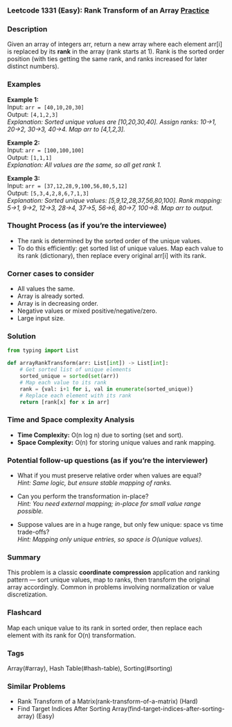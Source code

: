 ### Leetcode 1331 (Easy): Rank Transform of an Array [Practice](https://leetcode.com/problems/rank-transform-of-an-array)

### Description  
Given an array of integers arr, return a new array where each element arr[i] is replaced by its **rank** in the array (rank starts at 1). Rank is the sorted order position (with ties getting the same rank, and ranks increased for later distinct numbers).

### Examples  
**Example 1:**  
Input: `arr = [40,10,20,30]`  
Output: `[4,1,2,3]`  
*Explanation: Sorted unique values are [10,20,30,40]. Assign ranks: 10→1, 20→2, 30→3, 40→4. Map arr to [4,1,2,3].*

**Example 2:**  
Input: `arr = [100,100,100]`  
Output: `[1,1,1]`  
*Explanation: All values are the same, so all get rank 1.*

**Example 3:**  
Input: `arr = [37,12,28,9,100,56,80,5,12]`  
Output: `[5,3,4,2,8,6,7,1,3]`  
*Explanation: Sorted unique values: [5,9,12,28,37,56,80,100]. Rank mapping: 5→1, 9→2, 12→3, 28→4, 37→5, 56→6, 80→7, 100→8. Map arr to output.*

### Thought Process (as if you’re the interviewee)  
- The rank is determined by the sorted order of the unique values.
- To do this efficiently: get sorted list of unique values. Map each value to its rank (dictionary), then replace every original arr[i] with its rank.

### Corner cases to consider  
- All values the same.
- Array is already sorted.
- Array is in decreasing order.
- Negative values or mixed positive/negative/zero.
- Large input size.

### Solution

```python
from typing import List

def arrayRankTransform(arr: List[int]) -> List[int]:
    # Get sorted list of unique elements
    sorted_unique = sorted(set(arr))
    # Map each value to its rank
    rank = {val: i+1 for i, val in enumerate(sorted_unique)}
    # Replace each element with its rank
    return [rank[x] for x in arr]
```

### Time and Space complexity Analysis  

- **Time Complexity:** O(n log n) due to sorting (set and sort).
- **Space Complexity:** O(n) for storing unique values and rank mapping.

### Potential follow-up questions (as if you’re the interviewer)  

- What if you must preserve relative order when values are equal?  
  *Hint: Same logic, but ensure stable mapping of ranks.*

- Can you perform the transformation in-place?  
  *Hint: You need external mapping; in-place for small value range possible.*

- Suppose values are in a huge range, but only few unique: space vs time trade-offs?  
  *Hint: Mapping only unique entries, so space is O(unique values).*  

### Summary
This problem is a classic **coordinate compression** application and ranking pattern — sort unique values, map to ranks, then transform the original array accordingly. Common in problems involving normalization or value discretization.


### Flashcard
Map each unique value to its rank in sorted order, then replace each element with its rank for O(n) transformation.

### Tags
Array(#array), Hash Table(#hash-table), Sorting(#sorting)

### Similar Problems
- Rank Transform of a Matrix(rank-transform-of-a-matrix) (Hard)
- Find Target Indices After Sorting Array(find-target-indices-after-sorting-array) (Easy)
